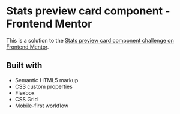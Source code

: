 # Stats preview card component - Frontend Mentor

This is a solution to the [Stats preview card component challenge on Frontend Mentor](https://www.frontendmentor.io/challenges/stats-preview-card-component-8JqbgoU62).

## Built with

- Semantic HTML5 markup
- CSS custom properties
- Flexbox
- CSS Grid
- Mobile-first workflow
